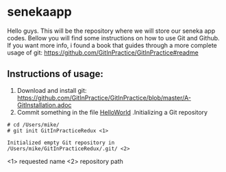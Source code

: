 # senekaapp
Hello guys. This will be the repository where we will store our seneka app codes. Bellow you will find some instructions on how to use Git and Github. If you want more info, i found a book that guides through a more complete usage of git: https://github.com/GitInPractice/GitInPractice#readme

## Instructions of usage:

1) Download and install git: https://github.com/GitInPractice/GitInPractice/blob/master/A-GitInstallation.adoc
2) Commit something in the file [HelloWorld](HelloWorld)
.Initializing a Git repository
```
# cd /Users/mike/
# git init GitInPracticeRedux <1>

Initialized empty Git repository in
/Users/mike/GitInPracticeRedux/.git/ <2>
```
<1> requested name
<2> repository path
